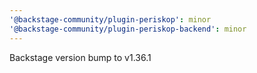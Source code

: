 ```yaml
---
'@backstage-community/plugin-periskop': minor
'@backstage-community/plugin-periskop-backend': minor
---
```


Backstage version bump to v1.36.1
